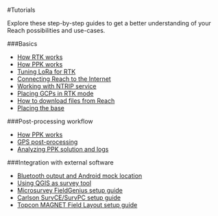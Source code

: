 #Tutorials

Explore these step-by-step guides to get a better understanding of your Reach possibilities and use-cases.

###Basics

* [How RTK works](common/tutorials/rtk-introduction.md)
* [How PPK works](common/tutorials/ppk-introduction.md)
* [Tuning LoRa for RTK](common/tutorials/tuning-lora.md)
* [Connecting Reach to the Internet](common/tutorials/connecting-to-the-internet.md)
* [Working with NTRIP service](common/tutorials/ntrip-workflow.md)
* [Placing GCPs in RTK mode](common/tutorials/placing-gcps.md)
* [How to download files from Reach](common/tutorials/downloading-files.md)
* [Placing the base](common/tutorials/placing-the-base.md)

###Post-processing workflow

* [How PPK works](common/tutorials/ppk-introduction.md)
* [GPS post-processing](common/tutorials/gps-post-processing.md)
* [Analyzing PPK solution and logs](common/tutorials/analyzing-logs.md)

###Integration with external software

* [Bluetooth output and Android mock location](common/tutorials/mock-location.md)
* [Using QGIS as survey tool](qgis-survey.md)
* [Microsurvey FieldGenius setup guide](common/tutorials/fieldgenius.md)
* [Carlson SurvCE/SurvPC setup guide](common/tutorials/survce.md)
* [Topcon MAGNET Field Layout setup guide](common/tutorials/magnetfield.md)